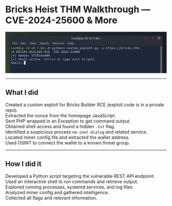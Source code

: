 # Bricks Heist THM Walkthrough — CVE-2024-25600 & More

![Proof it works](rce.png)

---

## What I did

Created a custom exploit for Bricks Builder RCE (exploit code is in a private repo).  
Extracted the nonce from the homepage JavaScript.  
Sent PHP wrapped in an Exception to get command output.  
Obtained shell access and found a hidden `.txt` flag.  
Identified a suspicious process `nm-inet-dialog` and related service.  
Located miner config file and extracted the wallet address.  
Used OSINT to connect the wallet to a known threat group.

---

## How I did it

Developed a Python script targeting the vulnerable REST API endpoint.  
Used an interactive shell to run commands and retrieve output.  
Explored running processes, systemd services, and log files.  
Analyzed miner config and gathered intelligence.  
Collected all flags and relevant information.
